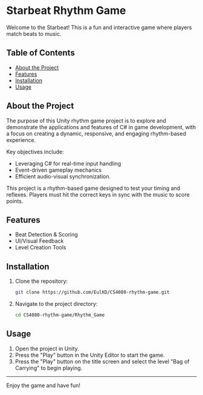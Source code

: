 # Starbeat Rhythm Game

Welcome to the Starbeat! This is a fun and interactive game where players match beats to music.

## Table of Contents
- [About the Project](#about-the-project)
- [Features](#features)
- [Installation](#installation)
- [Usage](#usage)

## About the Project
The purpose of this Unity rhythm game project is to explore and demonstrate the applications and features of C# in game development, with a focus on creating a dynamic, responsive, and engaging rhythm-based experience. 

Key objectives include:
- Leveraging C# for real-time input handling
- Event-driven gameplay mechanics
- Efficient audio-visual synchronization.

This project is a rhythm-based game designed to test your timing and reflexes. Players must hit the correct keys in sync with the music to score points.

## Features
- Beat Detection & Scoring
- UI/Visual Feedback
- Level Creation Tools

## Installation
1. Clone the repository:
    ```bash
    git clone https://github.com/EulKD/CS4080-rhythm-game.git
    ```
2. Navigate to the project directory:
    ```bash
    cd CS4080-rhythm-game/Rhythm_Game
    ```

## Usage
1. Open the project in Unity.
2. Press the "Play" button in the Unity Editor to start the game.
3. Press the "Play" button on the title screen and select the level "Bag of Carrying" to begin playing.

---
Enjoy the game and have fun!